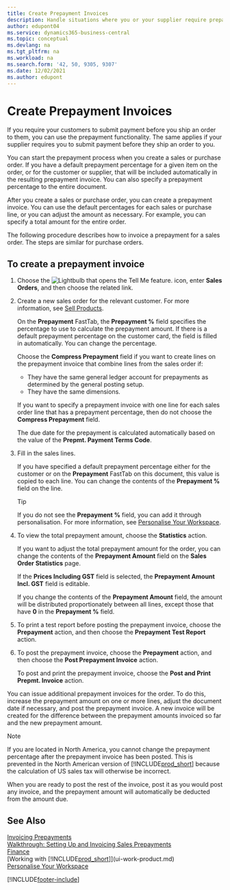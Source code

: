 ```yaml
---
title: Create Prepayment Invoices
description: Handle situations where you or your supplier require prepayment. Use the default percentages for each sales or purchase line or adjust the amount as necessary.
author: edupont04
ms.service: dynamics365-business-central
ms.topic: conceptual
ms.devlang: na
ms.tgt_pltfrm: na
ms.workload: na
ms.search.form: '42, 50, 9305, 9307'
ms.date: 12/02/2021
ms.author: edupont
---
```

# <a name="create-prepayment-invoices"></a>Create Prepayment Invoices

If you require your customers to submit payment before you ship an order to them, you can use the prepayment functionality. The same applies if your supplier requires you to submit payment before they ship an order to you.  

You can start the prepayment process when you create a sales or purchase order. If you have a default prepayment percentage for a given item on the order, or for the customer or supplier, that will be included automatically in the resulting prepayment invoice. You can also specify a prepayment percentage to the entire document.

After you create a sales or purchase order, you can create a prepayment invoice. You can use the default percentages for each sales or purchase line, or you can adjust the amount as necessary. For example, you can specify a total amount for the entire order.  

The following procedure describes how to invoice a prepayment for a sales order. The steps are similar for purchase orders.  

## <a name="to-create-a-prepayment-invoice"></a>To create a prepayment invoice

1. Choose the ![Lightbulb that opens the Tell Me feature.](media/ui-search/search_small.png "Tell me what you want to do") icon, enter **Sales Orders**, and then choose the related link.  
2. Create a new sales order for the relevant customer. For more information, see [Sell Products](sales-how-sell-products.md).  

    On the **Prepayment** FastTab, the **Prepayment %** field specifies the percentage to use to calculate the prepayment amount. If there is a default prepayment percentage on the customer card, the field is filled in automatically. You can change the percentage. <!--This percentage is applied to lines where the item on that line does not already specify a prepayment percentage. The prepayment percentage is only copied from the header to lines that do not copy the default prepayment percentage from the item.-->  

    Choose the **Compress Prepayment** field if you want to create lines on the prepayment invoice that combine lines from the sales order if:  

    - They have the same general ledger account for prepayments as determined by the general posting setup.  
    - They have the same dimensions.  

    If you want to specify a prepayment invoice with one line for each sales order line that has a prepayment percentage, then do not choose the **Compress Prepayment** field.  

    The due date for the prepayment is calculated automatically based on the value of the **Prepmt. Payment Terms Code**.

3. Fill in the sales lines.  

    If you have specified a default prepayment percentage either for the customer or on the **Prepayment** FastTab on this document, this value is copied to each line. You can change the contents of the **Prepayment %** field on the line.  

    > [!TIP]
    > If you do not see the **Prepayment %** field, you can add it through personalisation.  For more information, see [Personalise Your Workspace](ui-personalization-user.md).

4. To view the total prepayment amount, choose the **Statistics** action.

    If you want to adjust the total prepayment amount for the order, you can change the contents of the **Prepayment Amount** field on the **Sales Order Statistics** page.  

    If the **Prices Including GST** field is selected, the **Prepayment Amount Incl. GST** field is editable.  

    If you change the contents of the **Prepayment Amount** field, the amount will be distributed proportionately between all lines, except those that have **0** in the **Prepayment %** field.  

5. To print a test report before posting the prepayment invoice, choose the **Prepayment** action, and then choose the **Prepayment Test Report** action.  
6. To post the prepayment invoice, choose the **Prepayment** action, and then choose the **Post Prepayment Invoice** action.  

    To post and print the prepayment invoice, choose the **Post and Print Prepmt. Invoice** action.  

You can issue additional prepayment invoices for the order. To do this, increase the prepayment amount on one or more lines, adjust the document date if necessary, and post the prepayment invoice. A new invoice will be created for the difference between the prepayment amounts invoiced so far and the new prepayment amount.  

> [!NOTE]  
> If you are located in North America, you cannot change the prepayment percentage after the prepayment invoice has been posted. This is prevented in the North American version of [!INCLUDE[prod_short](includes/prod_short.md)] because the calculation of US sales tax will otherwise be incorrect.  

 When you are ready to post the rest of the invoice, post it as you would post any invoice, and the prepayment amount will automatically be deducted from the amount due.  

## <a name="see-also"></a>See Also

[Invoicing Prepayments](finance-invoice-prepayments.md)  
[Walkthrough: Setting Up and Invoicing Sales Prepayments](walkthrough-setting-up-and-invoicing-sales-prepayments.md)  
[Finance](finance.md)  
[Working with [!INCLUDE[prod_short](includes/prod_short.md)]](ui-work-product.md)  
[Personalise Your Workspace](ui-personalization-user.md)  


[!INCLUDE[footer-include](includes/footer-banner.md)]
